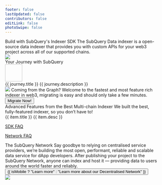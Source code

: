 ```yaml
---
footer: false
lastUpdated: false
contributors: false
editLink: false
photoSwipe: false
---
```


<link rel="stylesheet" href="/doc/assets/style/homepage.css" as="style" />
<div class="welcomeContainer">
  <div class="bannerRow">
    <div class="flexColCenter gp24" style="max-width: 614px; z-index: 1;">
      <Typography tag="h2">Build with SubQuery's Indexer SDK</Typography>
      <Typography tag="h5">The SubQuery Data indexer is a open-source data indexer that provides you with custom APIs for your web3 project across all of our supported chains.</Typography>
    </div>
    <div class="bannerImage">
      <div class="bannerImageBg"></div>
      <img src="/assets/img/indexerBanner.png" />
    </div>
  </div>
  <QuickStart></QuickStart>
  <div class="flexCol layout mt80">
    <Typography tag="h3">Your Journey with SubQuery</Typography>
    <div class="flex gp24" v-for="journey, index in journeies" :key="journey.title" :style="{
        padding: '24px 0',
        borderBottom: index !== journeies.length - 1 ? '1px solid var(--dark-mode-border)' : ''
      }" >
      <img :src="journey.iconSrc" width="56" height="56" />
      <div class="flexCol">
      <router-link :to="{path: journey.path}">
        <Typography tag="a" family="heading" fontSize="26">{{ journey.title }}</Typography>
        </router-link>
        <Typography tag="p" type="secondary" style="margin-top: 16px;">{{ journey.description }}</Typography>
      </div>
    </div>
  </div>
    <div class="layout mt80">
      <div class="graphGuide">
        <img src="/assets/img/graphGuideIcon.svg" />
        <Typography tag="h4" fontSize="32" style="margin-top: 32px">Coming from the Graph?</Typography>
        <Typography tag="p" size="large" maxWidth="630" center style="margin-top: 16px;margin-bottom:32px">Welcome to the fastest and most feature rich indexer in web3, migrating is easy and should only take a few minutes.</Typography>
        <router-link :to="{path: '/indexer/build/graph-migration.html'}">
          <Button type="danger">
            Migrate Now!
          </Button>
        </router-link>
      </div>
    </div>
    <div class="layout mt80">
      <Typography tag="h4" fontSize="32">Advanced Features from the Best Multi-chain Indexer</Typography>
      <Typography type="secondary" tag="p" size="large" style="margin-top: 24px; margin-bottom: 40px;">We built the best, fully-featured indexer, so you don’t have to!</Typography>
      <div class="grid3column gp24 flexColMobile">
        <BaseCard  v-for="item in advancedFeatures" :key="item.title">
          <router-link class="item" :to="{path: item.link}">
            <Typography tag="p">{{ item.title }}</Typography>
            <Typography tag="p" size="medium" style="margin-top: 16px;">{{ item.desc }}</Typography>
          </router-link>
        </BaseCard>
      </div>
    </div>
    <Banner title="Want a More in Depth Learning Experience?" description="We have detailed, step by step learning course. Follow video tutorials alongside real world examples." buttonText="Start your Course" buttonLink="/indexer/academy/herocourse/welcome.html" backgroundUrl="/assets/img/wantMoreDepthBg.png"></Banner>
    <Faqs></Faqs>
    <p><a href="https://academy.subquery.network/indexer/miscellaneous/faq.html">SDK FAQ</a></p>
    <p><a href="https://academy.subquery.network/subquery_network/faq.html">Network FAQ</a></p>
    <div class="flex layout mt80 flexColMobile" style="justify-content: space-between;">
      <div class="flexCol gp24" style="max-width: 590px">
        <Typography tag="h35">The SubQuery Network</Typography>
        <Typography tag="p" size="large" type="secondary">Say goodbye to relying on centralised service providers, we’re building the most open, performant, reliable and scalable data service for dApp developers. </Typography>
        <Typography tag="p" size="large" type="secondary">After publishing your project to the SubQuery Network, anyone can index and host it — providing data to users around the world faster and reliably.</Typography>
        <div class="flex">
        <router-link :style="{
            width: isMobile ? '100%' : 'auto'
          }" :to="{path: '/subquery_network/welcome.html'}">
          <Button :style="{
            width: isMobile ? '100%' : 'auto',
            justifyContent: 'center'
          }">
            {{ isMobile ? "Learn more" : "Learn more about our Decentralised Network" }}
          </Button>
        </router-link>
        </div>
      </div>
      <img :style="{
        marginTop: isMobile ? '' : '-50px'}" src="/assets/img/networkBanner.png" :width="isMobile ? '100%' : 516" :height="isMobile ? 'auto': 392" />
    </div>
    <NeedHelp></NeedHelp>
    <Footer></Footer>
  </div>

<script setup>
import { ref, onMounted } from 'vue'

const isMobile = ref(false)

const checkIsMobile = () => {
  if (window.screen && window.screen.width < 768) {
    isMobile.value = true
  } else {
    isMobile.value = false
  }
 }

onMounted(() => {
  checkIsMobile()
  window.addEventListener('resize', checkIsMobile)
})

const advancedFeatures = ref([
  {
    title: 'EVM, WASM, and more',
    desc: 'Supports most smart contract execution languages.',
    link: '/indexer/build/substrate-evm.html'
  },
  {
    title: 'Write once, run anywhere',
    desc: 'Large multichain support and your gateway to Polkadot.',
    link: '/indexer/build/multi-chain.html'

  },
  {
    title: 'Absolute performance',
    desc: 'Fast syncing and indexing optimisations.',
    link: '/indexer/build/optimisation.html'

  },
  {
    title: 'The power of GraphQL',
    desc: 'Filtering, subscriptions, aggregation - all the features that you need.',
    link: '/indexer/build/query.html'
  },
  {
    title: 'Faster reindexing',
    desc: 'Automated historical state tracking means you can reindex partial data faster.',
    link: '/indexer/build/historical.html'
  },
  {
    title: 'Lightweight and portable',
    desc: 'Doesn’t require an extremely costly archive, connect directly to any RPC.',
    link: '/indexer/build/optimisation.html'

  }
])

const journeies = ref([
  {
    "iconSrc": "/doc/assets/img/journeyIcon1.svg",
    "path": "/indexer/build/introduction.html",
    "title": "1. Build",
    "description": "Initialise your project, define your entities using GraphQL, identify the trigger events, and write simple mapping functions that process your data - that’s it! Theres no need for pre-existing data archives, write simply in Typescript and test locally with Docker."
  },
  {
    "iconSrc": "/doc/assets/img/journeyIcon2.svg",
    "path": "/indexer/run_publish/run.html",
    "title": "2. Run and Query",
    "description": "Make advanced, flexible, but simple queries over GraphQL from any website or app. We even support advanced features like aggregate functions and allow you to subscribe to new data."
  },
  {
    "iconSrc": "/doc/assets/img/journeyIcon3.svg",
    "path": "/indexer/run_publish/publish.html",
    "title": "3. Publish",
    "description": "Running a SubQuery Project is easy, or if you don’t want to run and manage production infrastructure, use our self-service platform to publish and run a production SubQuery project in only a few minutes."
  },
  {
    "iconSrc": "/doc/assets/img/journeyIcon4.svg",
    "path": "/subquery_network/publish.html",
    "title": "4. Deploy to the SubQuery Network",
    "description": "Our decentralised service is a web3 infrastructure revolution. We’re building the most open, performant, reliable, and scalable data service for dApp developers which will index and serve data to the global community in an incentivised and verifiable way."
  },
  {
    "iconSrc": "/doc/assets/img/journeyIcon5.svg",
    "path": "/indexer/build/optimisation.html",
    "title": "5. Optimise your Project",
    "description": "Performance is a crucial factor in each project. We’re here to give you guidance on how to optimise your SubQuery project to speed it up."
  }
])
</script>
